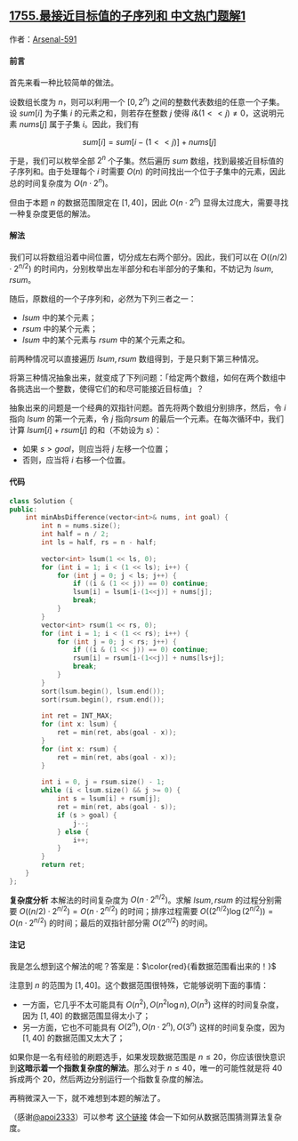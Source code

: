 ## [1755.最接近目标值的子序列和 中文热门题解1](https://leetcode.cn/problems/closest-subsequence-sum/solutions/100000/zhuang-ya-dp-zhi-cong-kan-shu-ju-fan-wei-kve3)

作者：[Arsenal-591](https://leetcode.cn/u/Arsenal-591)
#### 前言

首先来看一种比较简单的做法。

设数组长度为 $n$，则可以利用一个 $[0, 2^n)$ 之间的整数代表数组的任意一个子集。设 $\textit{sum}[i]$ 为子集 $i$ 的元素之和，则若存在整数 $j$ 使得 $i\&(1<<j) \ne 0$，这说明元素 $\textit{nums}[j]$ 属于子集 $i$。因此，我们有

$$
\textit{sum}[i] = \textit{sum}[i-(1<<j)] + \textit{nums}[j]
$$

于是，我们可以枚举全部 $2^n$ 个子集。然后遍历 $\textit{sum}$ 数组，找到最接近目标值的子序列和。由于处理每个 $i$ 时需要 $O(n)$ 的时间找出一个位于子集中的元素，因此总的时间复杂度为 $O(n\cdot 2^n)$。

但由于本题 $n$ 的数据范围限定在 $[1,40]$，因此 $O(n\cdot 2^n)$ 显得太过庞大，需要寻找一种复杂度更低的解法。

#### 解法

我们可以将数组沿着中间位置，切分成左右两个部分。因此，我们可以在 $O((n/2) \cdot 2^{n/2})$ 的时间内，分别枚举出左半部分和右半部分的子集和，不妨记为 $\textit{lsum}, \textit{rsum}$。

随后，原数组的一个子序列和，必然为下列三者之一：
- $\textit{lsum}$ 中的某个元素；
- $\textit{rsum}$ 中的某个元素；
- $\textit{lsum}$ 中的某个元素与 $\textit{rsum}$ 中的某个元素之和。

前两种情况可以直接遍历 $\textit{lsum}, \textit{rsum}$ 数组得到，于是只剩下第三种情况。

将第三种情况抽象出来，就变成了下列问题：「给定两个数组，如何在两个数组中各挑选出一个整数，使得它们的和尽可能接近目标值」？

抽象出来的问题是一个经典的双指针问题。首先将两个数组分别排序，然后，令 $i$ 指向 $\textit{lsum}$ 的第一个元素，令 $j$ 指向$\textit{rsum}$ 的最后一个元素。在每次循环中，我们计算 $\textit{lsum}[i]+\textit{rsum}[j]$ 的和（不妨设为 $s$）：
- 如果 $s > \textit{goal}$，则应当将 $j$ 左移一个位置；
- 否则，应当将 $i$ 右移一个位置。

#### 代码

```C++ [sol1-C++]
class Solution {
public:
    int minAbsDifference(vector<int>& nums, int goal) {
        int n = nums.size();
        int half = n / 2;
        int ls = half, rs = n - half;
        
        vector<int> lsum(1 << ls, 0);
        for (int i = 1; i < (1 << ls); i++) {
            for (int j = 0; j < ls; j++) {
                if ((i & (1 << j)) == 0) continue;
                lsum[i] = lsum[i-(1<<j)] + nums[j];
                break;
            }
        }
        vector<int> rsum(1 << rs, 0);
        for (int i = 1; i < (1 << rs); i++) {
            for (int j = 0; j < rs; j++) {
                if ((i & (1 << j)) == 0) continue;
                rsum[i] = rsum[i-(1<<j)] + nums[ls+j];
                break;
            }
        }
        sort(lsum.begin(), lsum.end());
        sort(rsum.begin(), rsum.end());
        
        int ret = INT_MAX;
        for (int x: lsum) {
            ret = min(ret, abs(goal - x));
        }
        for (int x: rsum) {
            ret = min(ret, abs(goal - x));
        }
        
        int i = 0, j = rsum.size() - 1;
        while (i < lsum.size() && j >= 0) {
            int s = lsum[i] + rsum[j];
            ret = min(ret, abs(goal - s));
            if (s > goal) {
                j--;
            } else {
                i++;
            }
        }
        return ret;
    }
};
```

**复杂度分析**
本解法的时间复杂度为 $O(n\cdot2^{n/2})$。求解 $\textit{lsum}, \textit{rsum}$ 的过程分别需要 $O((n/2) \cdot 2^{n/2}) = O(n\cdot2^{n/2})$ 的时间；排序过程需要 $O((2^{n/2})\log(2^{n/2})) = O(n\cdot2^{n/2})$ 的时间；最后的双指针部分需 $O(2^{n/2})$ 的时间。

#### 注记

我是怎么想到这个解法的呢？答案是：$\color{red}{看数据范围看出来的！}$

注意到 $n$ 的范围为 $[1,40]$。这个数据范围很特殊，它能够说明下面的事情：
- 一方面，它几乎不太可能具有 $O(n^2), O(n^2\log n), O(n^3)$ 这样的时间复杂度，因为 $[1,40]$ 的数据范围显得太小了；
- 另一方面，它也不可能具有 $O(2^n), O(n\cdot 2^n), O(3^n)$ 这样的时间复杂度，因为 $[1,40]$ 的数据范围又太大了；

如果你是一名有经验的刷题选手，如果发现数据范围是 $n \le 20$，你应该很快意识到**这暗示着一个指数复杂度的解法**。那么对于 $n \le 40$，唯一的可能性就是将 $40$ 拆成两个 $20$，然后两边分别运行一个指数复杂度的解法。

再稍微深入一下，就不难想到本题的解法了。

（感谢[@apoi2333](/u/apoi2333/)）可以参考 [这个链接](https://tinyurl.com/y2st4soh) 体会一下如何从数据范围猜测算法复杂度。